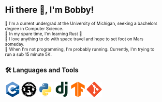# Hi there 👋, I'm Bobby!  
📖 I'm a current undergrad at the University of Michigan, seeking a bachelors degree in Computer Science.  
🌱 In my spare time, I'm learning Rust 🦀  
🚀 I love anything to do with space travel and hope to set foot on Mars someday.  
🏃 When I'm not programming, I'm probably running. Currently, I'm trying to run a sub 15 minute 5K.  
## 🛠️ Languages and Tools
<div id="tools">
  <img src="https://github.com/devicons/devicon/blob/master/icons/cplusplus/cplusplus-original.svg" alt="" width=50 height=50/>
  <img src="https://github.com/devicons/devicon/blob/master/icons/rust/rust-plain.svg" alt="" width=50 height=50/>
  <img src="https://github.com/devicons/devicon/blob/master/icons/python/python-original.svg" alt="" width=50 height=50/>
  <img src="https://github.com/devicons/devicon/blob/master/icons/django/django-plain.svg" alt="" width=50 height=50/>
  <img src="https://github.com/devicons/devicon/blob/master/icons/tensorflow/tensorflow-original.svg" alt="" width=50 height=50/>
  <img src="https://github.com/devicons/devicon/blob/master/icons/git/git-original.svg" alt="" width=50 height=50/>
</div>
